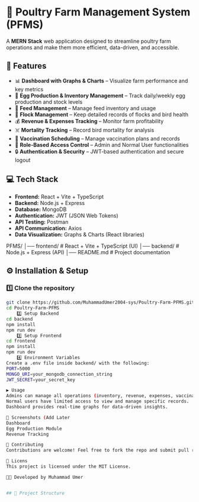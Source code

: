 # 🐔 Poultry Farm Management System (PFMS)

A **MERN Stack** web application designed to streamline poultry farm operations and make them more efficient, data-driven, and accessible.  

## 🚀 Features
- 📊 **Dashboard with Graphs & Charts** – Visualize farm performance and key metrics  
- 🥚 **Egg Production & Inventory Management** – Track daily/weekly egg production and stock levels  
- 🌾 **Feed Management** – Manage feed inventory and usage  
- 🐥 **Flock Management** – Keep detailed records of flocks and bird health  
- 💰 **Revenue & Expenses Tracking** – Monitor farm profitability  
- ☠️ **Mortality Tracking** – Record bird mortality for analysis  
- 💉 **Vaccination Scheduling** – Manage vaccination plans and records  
- 👤 **Role-Based Access Control** – Admin and Normal User functionalities  
- 🔒 **Authentication & Security** – JWT-based authentication and secure logout  

## 💻 Tech Stack
- **Frontend:** React + Vite + TypeScript  
- **Backend:** Node.js + Express  
- **Database:** MongoDB  
- **Authentication:** JWT (JSON Web Tokens)  
- **API Testing:** Postman  
- **API Communication:** Axios  
- **Data Visualization:** Graphs & Charts (React libraries)
  
PFMS/
│── frontend/ # React + Vite + TypeScript (UI)
│── backend/ # Node.js + Express (API)
│── README.md # Project documentation

## ⚙️ Installation & Setup

### 1️⃣ Clone the repository
```bash
git clone https://github.com/MuhammadUmer2004-sys/Poultry-Farm-PFMS.git
cd Poultry-Farm-PFMS
    2️⃣ Setup Backend
cd backend
npm install
npm run dev
    3️⃣ Setup Frontend
cd frontend
npm install
npm run dev
    4️⃣ Environment Variables
Create a .env file inside backend/ with the following:
PORT=5000
MONGO_URI=your_mongodb_connection_string
JWT_SECRET=your_secret_key

▶️ Usage
Admins can manage all operations (inventory, revenue, expenses, vaccination, etc.).
Normal users have limited access to view and manage specific records.
Dashboard provides real-time graphs for data-driven insights.

📸 Screenshots (Add Later
Dashboard
Egg Production Module
Revenue Tracking

🤝 Contributing
Contributions are welcome! Feel free to fork the repo and submit pull requests.

📜 Licens
This project is licensed under the MIT License.

👨‍💻 Developed by Muhammad Umer


## 📂 Project Structure
